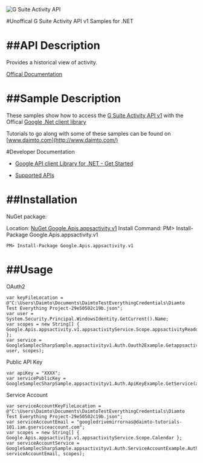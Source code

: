 ﻿![G Suite Activity API](https://www.gstatic.com/images/branding/product/1x/googleg_32dp.png)

#Unoffical G Suite Activity API v1 Samples for .NET  

##API Description
=============

Provides a historical view of activity.

[Offical Documentation](https://developers.google.com/google-apps/activity/)

##Sample Description
=============

These samples show how to access the [G Suite Activity API v1](https://developers.google.com/google-apps/activity/) with the Offical [Google .Net client library](https://github.com/google/google-api-dotnet-client)

Tutorials to go along with some of these samples can be found on [www.daimto.com](http://www.daimto.com/)

#Developer Documentation

* [Google API client Library for .NET - Get Started](https://developers.google.com/api-client-library/dotnet/get_started)

* [Supported APIs](https://developers.google.com/api-client-library/dotnet/apis/)

##Installation
=================================

NuGet package:

Location: [NuGet Google.Apis.appsactivity.v1](https://www.nuget.org/packages/Google.Apis.appsactivity.v1)
Install Command: PM>  Install-Package Google.Apis.appsactivity.v1

```
PM> Install-Package Google.Apis.appsactivity.v1
```

##Usage
=================================

OAuth2
```
var keyFileLocation = @"C:\Users\Daimto\Documents\DaimtoTestEverythingCredentials\Diamto Test Everything Project-29e50502c19b.json";
var user = System.Security.Principal.WindowsIdentity.GetCurrent().Name;
var scopes = new String[] { Google.Apis.appsactivity.v1.appsactivityService.Scope.appsactivityReadonly };
var service = GoogleSamplecSharpSample.appsactivityv1.Auth.Oauth2Example.GetappsactivityService(keyFileLocation, user, scopes);
```
Public API Key
```
var apiKey = "XXXX";
var servicePublicKey = GoogleSamplecSharpSample.appsactivityv1.Auth.ApiKeyExample.GetService(apiKey);
```
Service Account
```
var serviceAccountKeyFileLocation = @"C:\Users\Daimto\Documents\DaimtoTestEverythingCredentials\Diamto Test Everything Project-29e50502c19b.json";
var serviceAccountEmail = "googledrivemirrornas@daimto-tutorials-101.iam.gserviceaccount.com";
var scopes = new String[] { Google.Apis.appsactivity.v1.appsactivityService.Scope.Calendar };            
var serviceAccountService = GoogleSamplecSharpSample.appsactivityv1.Auth.ServiceAccountExample.AuthenticateServiceAccount(serviceAccountKeyFileLocation, serviceAccountEmail, scopes);
```
